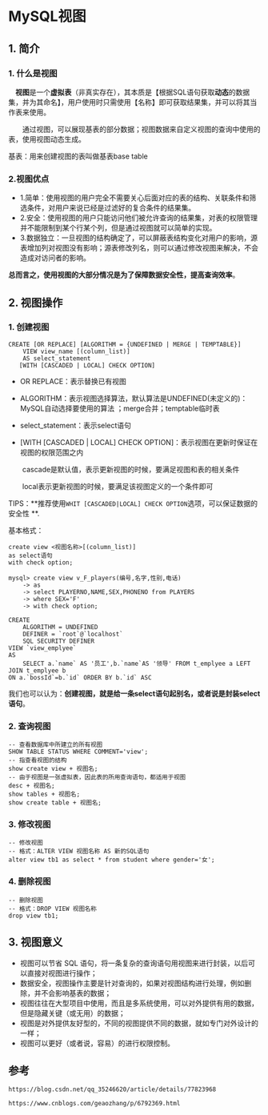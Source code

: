 # MySQL视图

## 1. 简介

### 1. 什么是视图

　**视图**是一个**虚拟表**（非真实存在），其本质是【根据SQL语句获取**动态**的数据集，并为其命名】，用户使用时只需使用【名称】即可获取结果集，并可以将其当作表来使用。

　　通过视图，可以展现基表的部分数据；视图数据来自定义视图的查询中使用的表，使用视图动态生成。

基表：用来创建视图的表叫做基表base table

### 2.视图优点

* 1.简单：使用视图的用户完全不需要关心后面对应的表的结构、关联条件和筛选条件，对用户来说已经是过滤好的复合条件的结果集。
* 2.安全：使用视图的用户只能访问他们被允许查询的结果集，对表的权限管理并不能限制到某个行某个列，但是通过视图就可以简单的实现。
* 3.数据独立：一旦视图的结构确定了，可以屏蔽表结构变化对用户的影响，源表增加列对视图没有影响；源表修改列名，则可以通过修改视图来解决，不会造成对访问者的影响。

**总而言之，使用视图的大部分情况是为了保障数据安全性，提高查询效率**。

## 2. 视图操作

### 1. 创建视图

```mysql
CREATE [OR REPLACE] [ALGORITHM = {UNDEFINED | MERGE | TEMPTABLE}]
    VIEW view_name [(column_list)]
    AS select_statement
   [WITH [CASCADED | LOCAL] CHECK OPTION]
```

* OR REPLACE：表示替换已有视图

* ALGORITHM：表示视图选择算法，默认算法是UNDEFINED(未定义的)：MySQL自动选择要使用的算法 ；merge合并；temptable临时表

* select_statement：表示select语句

* [WITH [CASCADED | LOCAL] CHECK OPTION]：表示视图在更新时保证在视图的权限范围之内

　　cascade是默认值，表示更新视图的时候，要满足视图和表的相关条件

　　local表示更新视图的时候，要满足该视图定义的一个条件即可

TIPS：**推荐使用`WHIT [CASCADED|LOCAL] CHECK OPTION`选项，可以保证数据的安全性 **.

基本格式：

```mysql
create view <视图名称>[(column_list)]
as select语句
with check option;
```

```mysql
mysql> create view v_F_players(编号,名字,性别,电话)
    -> as
    -> select PLAYERNO,NAME,SEX,PHONENO from PLAYERS
    -> where SEX='F'
    -> with check option;
```

```mysql
CREATE 
	ALGORITHM = UNDEFINED 
	DEFINER = `root`@`localhost` 
	SQL SECURITY DEFINER 
VIEW `view_emplyee` 
AS 
	SELECT a.`name` AS '员工',b.`name`AS '领导' FROM t_emplyee a LEFT JOIN t_emplyee b 
ON a.`bossId`=b.`id` ORDER BY b.`id` ASC
```

我们也可以认为：**创建视图，就是给一条select语句起别名，或者说是封装select语句**。

### 2. 查询视图

```mysql
-- 查看数据库中所建立的所有视图
SHOW TABLE STATUS WHERE COMMENT='view';
-- 指查看视图的结构
show create view + 视图名;
-- 由于视图是一张虚拟表，因此表的所用查询语句，都适用于视图
desc + 视图名;
show tables + 视图名;
show create table + 视图名;
```



### 3. 修改视图

```mysql
-- 修改视图
-- 格式：ALTER VIEW 视图名称 AS 新的SQL语句
alter view tb1 as select * from student where gender='女';
```

### 4. 删除视图

```mysql
-- 删除视图
-- 格式：DROP VIEW 视图名称
drop view tb1;
```



## 3. 视图意义

* 视图可以节省 SQL 语句，将一条复杂的查询语句用视图来进行封装，以后可以直接对视图进行操作；
* 数据安全，视图操作主要是针对查询的，如果对视图结构进行处理，例如删除，并不会影响基表的数据；
* 视图往往在大型项目中使用，而且是多系统使用，可以对外提供有用的数据，但是隐藏关键（或无用）的数据；
* 视图是对外提供友好型的，不同的视图提供不同的数据，就如专门对外设计的一样；
* 视图可以更好（或者说，容易）的进行权限控制。

## 参考

`https://blog.csdn.net/qq_35246620/article/details/77823968 `

`https://www.cnblogs.com/geaozhang/p/6792369.html`